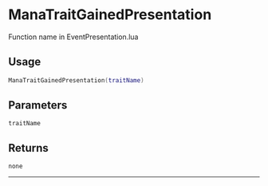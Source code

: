 # ManaTraitGainedPresentation
Function name in EventPresentation.lua
## Usage
```lua
ManaTraitGainedPresentation(traitName)
```
## Parameters
`traitName`
## Returns
`none`

---